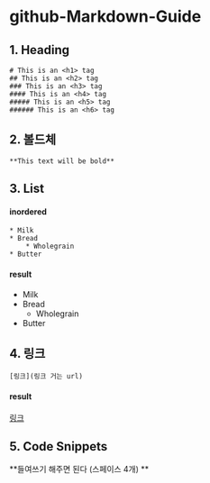 # github-Markdown-Guide







## 1. Heading

    # This is an <h1> tag
    ## This is an <h2> tag
    ### This is an <h3> tag
    #### This is an <h4> tag
    ##### This is an <h5> tag
    ###### This is an <h6> tag
    
 
 
 
## 2. 볼드체

    **This text will be bold**




## 3. List

#### inordered

    * Milk
    * Bread
        * Wholegrain
    * Butter
    
#### result

* Milk
* Bread
    * Wholegrain
* Butter




## 4. 링크

    [링크](링크 거는 url)
    
#### result

[링크](http://example.com)




## 5. Code Snippets

**들여쓰기 해주면 된다 (스페이스 4개) ** 
















